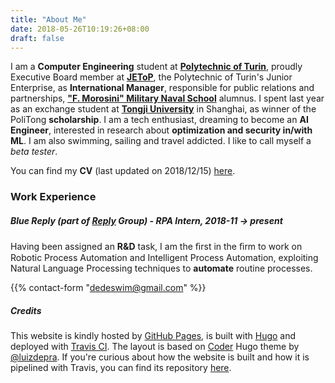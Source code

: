 ```yaml
---
title: "About Me"
date: 2018-05-26T10:19:26+08:00
draft: false
---
```


I am a **Computer Engineering** student at [**Polytechnic of Turin**](https://www.polito.it),  proudly Executive Board member at [**JEToP**](https://jetop.com), the Polytechnic of Turin's Junior Enterprise, as  **International Manager**, responsible for public relations and partnerships, [**"F. Morosini" Military Naval School**](http://www.marina.difesa.it/EN/training_institute/morosini/Pagine/default.aspx) alumnus. I spent last year as an exchange student at [**Tongji University**](https://www.tongji.edu.cn) in Shanghai, as winner of the PoliTong  **scholarship**. I am a tech enthusiast, dreaming to become an **AI Engineer**, interested in research about **optimization and security in/with ML**. I am also swimming, sailing and travel addicted. I like to call myself a *beta tester*.

You can find my **CV** (last updated on 2018/12/15) [here](/cv.pdf).

### Work Experience
##### Blue Reply (part of [**Reply**](https://en.wikipedia.org/wiki/Reply_(company)) Group) - **RPA Intern**, 2018-11 -> present
Having been assigned an **R&D** task, I am the ﬁrst in the ﬁrm to work on Robotic Process Automation and Intelligent Process Automation, exploiting Natural Language Processing techniques to **automate** routine processes.


{{% contact-form "dedeswim@gmail.com" %}}

##### Credits

This website is kindly hosted by [GitHub Pages](https://pages.github.com/), is built with [Hugo](https://gohugo.io/) and deployed with [Travis CI](https://travis-ci.com/dedeswim/hugo-personal-website). The layout is based on [Coder](https://github.com/luizdepra/hugo-coder/) Hugo theme by [@luizdepra](https://github.com/luizdepra). If you're curious about how the website is built and how it is pipelined with Travis, you can find its repository [here](https://github.com/dedeswim/hugo-personal-website).